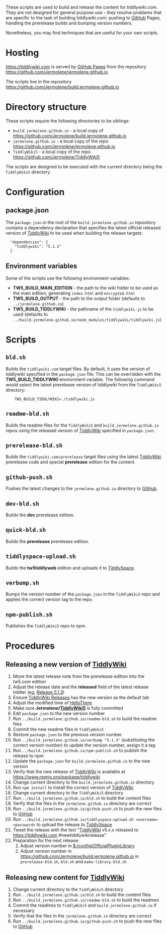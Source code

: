 <p>These scripts are used to build and release the content for tiddlywiki.com. They are not designed for general purpose use – they resolve problems that are specific to the task of building tiddlywiki.com: pushing to <a class="tc-tiddlylink tc-tiddlylink-missing" href="#GitHub">GitHub</a> Pages, handling the prerelease builds and bumping version numbers.</p><p>Nonetheless, you may find techniques that are useful for your own scripts.</p><h1 class="">Hosting</h1><p><a class="tc-tiddlylink-external" href="https://tiddlywiki.com" rel="noopener noreferrer" target="_blank">https://tiddlywiki.com</a> is served by <a class="tc-tiddlylink-external" href="https://pages.github.com" rel="noopener noreferrer" target="_blank">GitHub Pages</a> from the repository <a class="tc-tiddlylink-external" href="https://github.com/Jermolene/jermolene.github.io" rel="noopener noreferrer" target="_blank">https://github.com/Jermolene/jermolene.github.io</a></p><p>The scripts live in the repository <a class="tc-tiddlylink-external" href="https://github.com/Jermolene/build.jermolene.github.io" rel="noopener noreferrer" target="_blank">https://github.com/Jermolene/build.jermolene.github.io</a></p><h1 class="">Directory structure</h1><p>These scripts require the following directories to be siblings:</p><ul><li><code>build.jermolene.github.io</code> - a local copy of <a class="tc-tiddlylink-external" href="https://github.com/Jermolene/build.jermolene.github.io" rel="noopener noreferrer" target="_blank">https://github.com/Jermolene/build.jermolene.github.io</a></li><li><code>jermolene.github.io</code> - a local copy of the repo <a class="tc-tiddlylink-external" href="https://github.com/Jermolene/jermolene.github.io" rel="noopener noreferrer" target="_blank">https://github.com/Jermolene/jermolene.github.io</a></li><li><code>TiddlyWiki5</code> - a local copy of the repo <a class="tc-tiddlylink-external" href="https://github.com/Jermolene/TiddlyWiki5" rel="noopener noreferrer" target="_blank">https://github.com/Jermolene/TiddlyWiki5</a></li></ul><p>The scripts are designed to be executed with the current directory being the <code>TiddlyWiki5</code> directory.</p><h1 class="">Configuration</h1><h2 class="">package.json</h2><p>The <code>package.json</code> in the root of the <code>build.jermolene.github.io</code> repository contains a dependency declaration that specifies the latest official released version of <a class="tc-tiddlylink tc-tiddlylink-resolves" href="#TiddlyWiki">TiddlyWiki</a> to be used when building the release targets:</p><pre><code>  &quot;dependencies&quot;: {
    &quot;tiddlywiki&quot;: &quot;5.1.2&quot;
  }</code></pre><h2 class="">Environment variables</h2><p>Some of the scripts use the following environment variables:</p><ul><li><strong>TW5_BUILD_MAIN_EDITION</strong> - the path to the wiki folder to be used as the main edition, generating <code>index.html</code> and <code>encrypted.html</code></li><li><strong>TW5_BUILD_OUTPUT</strong> - the path to the output folder (defaults to <code>../jermolene.github.io</code>)</li><li><strong>TW5_BUILD_TIDDLYWIKI</strong> - the pathname of the <code>tiddlywiki.js</code> to be used (defaults to <code>../build.jermolene.github.io/node_modules/tiddlywiki/tiddlywiki.js</code>)</li></ul><h1 class="">Scripts</h1><h2 class=""><code>bld.sh</code></h2><p>Builds the <code>tiddlywiki.com</code> target files. By default, it uses the version of tiddlywiki specified in the <code>package.json</code> file. This can be overridden with the <strong>TW5_BUILD_TIDDLYWIKI</strong> environment variable. The following command would select the latest prerelease version of tiddlywiki from the <code>TiddlyWiki5</code> directory:</p><pre class="bash hljs"><code>    TW5_BUILD_TIDDLYWIKI=./tiddlywiki.js</code></pre><h2 class=""><code>readme-bld.sh</code></h2><p>Builds the readme files for the <code>TiddlyWiki5</code> and <code>build.jermolene.github.io</code> repos using the released version of <a class="tc-tiddlylink tc-tiddlylink-resolves" href="#TiddlyWiki">TiddlyWiki</a> specified in <code>package.json</code>.</p><h2 class=""><code>prerelease-bld.sh</code></h2><p>Builds the <code>tiddlywiki.com/prerelease</code> target files using the latest <a class="tc-tiddlylink tc-tiddlylink-resolves" href="#TiddlyWiki">TiddlyWiki</a> prerelease code and special <strong>prerelease</strong> edition for the content.</p><h2 class=""><code>github-push.sh</code></h2><p>Pushes the latest changes to the <code>jermolene.github.io</code> directory to <a class="tc-tiddlylink tc-tiddlylink-missing" href="#GitHub">GitHub</a>.</p><h2 class=""><code>dev-bld.sh</code></h2><p>Builds the <strong>dev</strong> prerelease edition.</p><h2 class=""><code>quick-bld.sh</code></h2><p>Builds the <strong>prerelease</strong> prerelease edition.</p><h2 class=""><code>tiddlyspace-upload.sh</code></h2><p>Builds the <strong>tw5tiddlyweb</strong> edition and uploads it to <a class="tc-tiddlylink tc-tiddlylink-missing" href="#TiddlySpace">TiddlySpace</a>.</p><h2 class=""><code>verbump.sh</code></h2><p>Bumps the version number of the <code>package.json</code> in the <code>TiddlyWiki5</code> repo and applies the correct version tag to the repo.</p><h2 class=""><code>npm-publish.sh</code></h2><p>Publishes the <code>TiddlyWiki5</code> repo to npm.</p><h1 class="">Procedures</h1><h2 class="">Releasing a new version of <a class="tc-tiddlylink tc-tiddlylink-resolves" href="#TiddlyWiki">TiddlyWiki</a></h2><ol><li>Move the latest release note from the prerelease edition into the tw5.com edition</li><li>Adjust the release date and the <strong>released</strong> field of the latest release tiddler (eg, <a class="tc-tiddlylink tc-tiddlylink-missing" href="#Release%205.1.3">Release 5.1.3</a>)</li><li>Ensure <a class="tc-tiddlylink tc-tiddlylink-missing" href="#TiddlyWiki%20Releases">TiddlyWiki Releases</a> has the new version as the default tab</li><li>Adjust the modified time of <a class="tc-tiddlylink tc-tiddlylink-resolves" href="#HelloThere">HelloThere</a></li><li>Make sure <strong>Jermolene/<a class="tc-tiddlylink tc-tiddlylink-missing" href="#TiddlyWiki5">TiddlyWiki5</a></strong> is fully committed</li><li>Edit <code>package.json</code> to the new version number</li><li>Run <code>../build.jermolene.github.io/readme-bld.sh</code> to build the readme files</li><li>Commit the new readme files in <code>TiddlyWiki5</code> </li><li>Restore <code>package.json</code> to the previous version number</li><li>Run <code>../build.jermolene.github.io/verbump &quot;5.1.3&quot;</code> (substituting the correct version number) to update the version number, assign it a tag </li><li>Run <code>../build.jermolene.github.io/npm-publish.sh</code> to publish the release to npm</li><li>Update the <code>package.json</code> for <code>build.jermolene.github.io</code> to the new version</li><li>Verify that the new release of <a class="tc-tiddlylink tc-tiddlylink-resolves" href="#TiddlyWiki">TiddlyWiki</a> is available at <a class="tc-tiddlylink-external" href="https://www.npmjs.org/package/tiddlywiki" rel="noopener noreferrer" target="_blank">https://www.npmjs.org/package/tiddlywiki</a></li><li>Change current directory to the <code>build.jermolene.github.io</code> directory</li><li>Run <code>npm install</code> to install the correct version of <a class="tc-tiddlylink tc-tiddlylink-resolves" href="#TiddlyWiki">TiddlyWiki</a></li><li>Change current directory to the <code>TiddlyWiki5</code> directory</li><li>Run <code>../build.jermolene.github.io/bld.sh</code> to build the content files</li><li>Verify that the files in the <code>jermolene.github.io</code> directory are correct</li><li>Run <code>../build.jermolene.github.io/github-push.sh</code> to push the new files to <a class="tc-tiddlylink tc-tiddlylink-missing" href="#GitHub">GitHub</a></li><li>Run <code>../build.jermolene.github.io/tiddlyspace-upload.sh &lt;username&gt; &lt;password&gt;</code> to upload the release to <a class="tc-tiddlylink tc-tiddlylink-missing" href="#TiddlySpace">TiddlySpace</a></li><li>Tweet the release with the text &quot;<a class="tc-tiddlylink tc-tiddlylink-resolves" href="#TiddlyWiki">TiddlyWiki</a> v5.x.x released to <a class="tc-tiddlylink-external" href="https://tiddlywiki.com" rel="noopener noreferrer" target="_blank">https://tiddlywiki.com</a> #newtiddlywikirelease&quot;</li><li>Preparation for the next release:<ol><li>Adjust version number in <a class="tc-tiddlylink tc-tiddlylink-shadow" href="#%24%3A%2Fconfig%2FOfficialPluginLibrary">$:/config/OfficialPluginLibrary</a></li><li>Adjust version number in <a class="tc-tiddlylink-external" href="https://github.com/Jermolene/build.jermolene.github.io" rel="noopener noreferrer" target="_blank">https://github.com/Jermolene/build.jermolene.github.io</a> in <code>prerelease-bld.sh</code>, <code>bld.sh</code> and <code>make-library-bld.sh</code></li></ol></li></ol><h2 class="">Releasing new content for <a class="tc-tiddlylink tc-tiddlylink-resolves" href="#TiddlyWiki">TiddlyWiki</a></h2><ol><li>Change current directory to the <code>TiddlyWiki5</code> directory</li><li>Run <code>../build.jermolene.github.io/bld.sh</code> to build the content files</li><li>Run <code>../build.jermolene.github.io/readme-bld.sh</code> to build the readmes</li><li>Commit the readmes to <code>TiddlyWiki5</code> and <code>build.jermolene.github.io</code> if necessary</li><li>Verify that the files in the <code>jermolene.github.io</code> directory are correct</li><li>Run <code>../build.jermolene.github.io/github-push.sh</code> to push the new files to <a class="tc-tiddlylink tc-tiddlylink-missing" href="#GitHub">GitHub</a></li></ol>